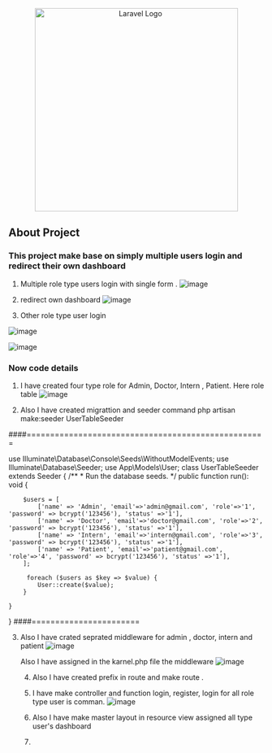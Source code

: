 <p align="center"><a href="https://laravel.com" target="_blank"><img src="https://raw.githubusercontent.com/laravel/art/master/logo-lockup/5%20SVG/2%20CMYK/1%20Full%20Color/laravel-logolockup-cmyk-red.svg" width="400" alt="Laravel Logo"></a></p>



## About Project

### This project make base on simply multiple users login and redirect their own dashboard

1. Multiple role type users login with single form
. ![image](https://github.com/mdmuzaffer/multi-auth-with-api/assets/58267203/434fd501-c567-4a3c-acee-43f12bcf4037)

2. redirect own dashboard
   ![image](https://github.com/mdmuzaffer/multi-auth-with-api/assets/58267203/9d3dc16e-624e-4f3f-9669-c3103abbe0c0)

3. Other role type user login

![image](https://github.com/mdmuzaffer/multi-auth-with-api/assets/58267203/e8013091-ddfe-4af1-b52a-7b5a77490221)

![image](https://github.com/mdmuzaffer/multi-auth-with-api/assets/58267203/d5cb1da7-e80e-402f-9440-a88bdb093041)

### Now code details

1. I have created four type role for Admin, Doctor, Intern , Patient.
Here role table 
![image](https://github.com/mdmuzaffer/multi-auth-with-api/assets/58267203/57e4aec3-e740-4db5-94e1-2c2bc5bc70ae)

2. Also I have created migrattion and seeder
   command php artisan make:seeder UserTableSeeder

####===================================================

use Illuminate\Database\Console\Seeds\WithoutModelEvents;
use Illuminate\Database\Seeder;
use App\Models\User;
class UserTableSeeder extends Seeder
{
    /**
     * Run the database seeds.
     */
    public function run(): void
    {
        
        $users = [
            ['name' => 'Admin', 'email'=>'admin@gmail.com', 'role'=>'1', 'password' => bcrypt('123456'), 'status' =>'1'],
            ['name' => 'Doctor', 'email'=>'doctor@gmail.com', 'role'=>'2', 'password' => bcrypt('123456'), 'status' =>'1'],
            ['name' => 'Intern', 'email'=>'intern@gmail.com', 'role'=>'3', 'password' => bcrypt('123456'), 'status' =>'1'],
            ['name' => 'Patient', 'email'=>'patient@gmail.com', 'role'=>'4', 'password' => bcrypt('123456'), 'status' =>'1'],
        ];

         foreach ($users as $key => $value) {
            User::create($value);
        }

    }
}
####=======================

3. Also I have crated seprated middleware for admin , doctor, intern and patient
   ![image](https://github.com/mdmuzaffer/multi-auth-with-api/assets/58267203/0218c051-c703-4a19-8522-63a4222ff5ea)

   Also I have assigned in the karnel.php file the middleware
   ![image](https://github.com/mdmuzaffer/multi-auth-with-api/assets/58267203/756d84d4-1ad3-4102-8ed1-359eb4d2ad3e)

   4. Also I have created prefix in route and make route .
   5. I have make controller and function login, register, login for all role type user is comman.
      ![image](https://github.com/mdmuzaffer/multi-auth-with-api/assets/58267203/17ca9671-dbc9-46be-9ee1-eb523f691d4a)


   6. Also I have make master layout in resource view assigned all type user's dashboard
   7. 
 








